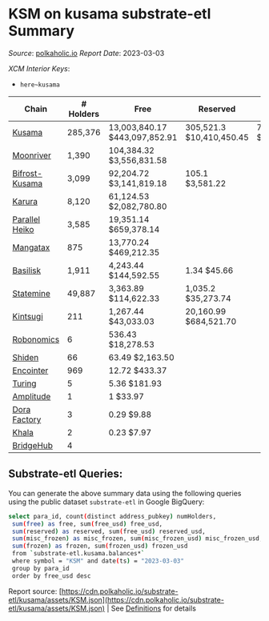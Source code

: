 # KSM on kusama substrate-etl Summary

_Source_: [polkaholic.io](https://polkaholic.io) *Report Date*: 2023-03-03


*XCM Interior Keys*:
* `here~kusama`


| Chain | # Holders | Free | Reserved | Misc Frozen | Frozen | Price | AssetID |
| ----- | --------- | ---- | -------- | ----------- | ------ | ----- | ------- |
| [Kusama](/kusama/0-kusama) | 285,376 | 13,003,840.17 $443,097,852.91 | 305,521.3 $10,410,450.45 | 7,925,977.83  $270,072,817.88 | 7,575,982.42 $258,146,939.70 | $34.07 | `{"Token":"KSM"}` |
| [Moonriver](/kusama/2023-moonriver) | 1,390 | 104,384.32 $3,556,831.58 |   |    |   | $34.07 | `{"Token":"42259045809535163221576417993425387648"}` |
| [Bifrost-Kusama](/kusama/2001-bifrost-ksm) | 3,099 | 92,204.72 $3,141,819.18 | 105.1 $3,581.22 |    |   | $34.07 | `{"Token":"KSM"}` |
| [Karura](/kusama/2000-karura) | 8,120 | 61,124.53 $2,082,780.80 |   |    |   | $34.07 | `{"Token":"KSM"}` |
| [Parallel Heiko](/kusama/2085-parallel-heiko) | 3,585 | 19,351.14 $659,378.14 |   |    |   | $34.07 | `{"Token":"100"}` |
| [Mangatax](/kusama/2110-mangatax) | 875 | 13,770.24 $469,212.35 |   |    |   | $34.07 | `{"Token":"4"}` |
| [Basilisk](/kusama/2090-basilisk) | 1,911 | 4,243.44 $144,592.55 | 1.34 $45.66 |    |   | $34.07 | `{"Token":"1"}` |
| [Statemine](/kusama/1000-statemine) | 49,887 | 3,363.89 $114,622.33 | 1,035.2 $35,273.74 |    |   | $34.07 | `{"Token":"KSM"}` |
| [Kintsugi](/kusama/2092-kintsugi) | 211 | 1,267.44 $43,033.03 | 20,160.99 $684,521.70 |    |   | $33.95 | `{"Token":"KSM"}` |
| [Robonomics](/kusama/2048-robonomics) | 6 | 536.43 $18,278.53 |   |    |   | $34.07 | `{"Token":"4294967295"}` |
| [Shiden](/kusama/2007-shiden) | 66 | 63.49 $2,163.50 |   |    |   | $34.07 | `{"Token":"340282366920938463463374607431768211455"}` |
| [Encointer](/kusama/1001-encointer) | 969 | 12.72 $433.37 |   |    |   | $34.07 | `{"Token":"KSM"}` |
| [Turing](/kusama/2114-turing) | 5 | 5.36 $181.93 |   |    |   | $33.95 | `{"Token":"1"}` |
| [Amplitude](/kusama/2124-amplitude) | 1 | 1 $33.97 |   |    |   | $34.07 | `{"XCM":"KSM"}` |
| [Dora Factory](/kusama/2115-dorafactory) | 3 | 0.29 $9.88 |   |    |   | $34.07 | `{"Token":"KSM"}` |
| [Khala](/kusama/2004-khala) | 2 | 0.23 $7.97 |   |    |   | $33.95 | `{"Token":"0"}` |
| [BridgeHub](/kusama/1002-bridgehub) | 4 |   |   |    |   | $36.93 | `{"Token":"KSM"}` |

## Substrate-etl Queries:
You can generate the above summary data using the following queries using the public dataset `substrate-etl` in Google BigQuery:
```bash
select para_id, count(distinct address_pubkey) numHolders, 
 sum(free) as free, sum(free_usd) free_usd,
 sum(reserved) as reserved, sum(free_usd) reserved_usd,
 sum(misc_frozen) as misc_frozen, sum(misc_frozen_usd) misc_frozen_usd,
 sum(frozen) as frozen, sum(frozen_usd) frozen_usd
 from `substrate-etl.kusama.balances*` 
 where symbol = "KSM" and date(ts) = "2023-03-03"
 group by para_id
 order by free_usd desc
```


Report source: [https://cdn.polkaholic.io/substrate-etl/kusama/assets/KSM.json](https://cdn.polkaholic.io/substrate-etl/kusama/assets/KSM.json) | See [Definitions](/DEFINITIONS.md) for details
